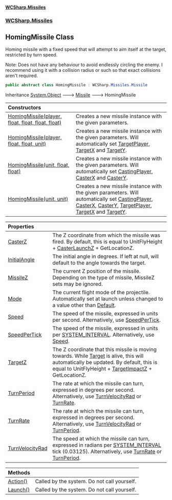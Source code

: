 #### [WCSharp\.Missiles](README.md 'README')
### [WCSharp\.Missiles](WCSharp.Missiles.md 'WCSharp\.Missiles')

## HomingMissile Class

Homing missile with a fixed speed that will attempt to aim itself at the target, restricted by turn speed\.

Note: Does not have any behaviour to avoid endlessly circling the enemy.
            I recommend using it with a collision radius or such so that exact collisions aren't required.

```csharp
public abstract class HomingMissile : WCSharp.Missiles.Missile
```

Inheritance [System\.Object](https://learn.microsoft.com/en-us/dotnet/api/system.object 'System\.Object') &#129106; [Missile](WCSharp.Missiles.Missile.md 'WCSharp\.Missiles\.Missile') &#129106; HomingMissile

| Constructors | |
| :--- | :--- |
| [HomingMissile\(player, float, float, float, float\)](WCSharp.Missiles.HomingMissile.#ctor.md#WCSharp.Missiles.HomingMissile.HomingMissile(WCSharp.Api.player,float,float,float,float) 'WCSharp\.Missiles\.HomingMissile\.HomingMissile\(WCSharp\.Api\.player, float, float, float, float\)') | Creates a new missile instance with the given parameters\. |
| [HomingMissile\(player, float, float, unit\)](WCSharp.Missiles.HomingMissile.#ctor.md#WCSharp.Missiles.HomingMissile.HomingMissile(WCSharp.Api.player,float,float,WCSharp.Api.unit) 'WCSharp\.Missiles\.HomingMissile\.HomingMissile\(WCSharp\.Api\.player, float, float, WCSharp\.Api\.unit\)') | Creates a new missile instance with the given parameters\.   Will automatically set [TargetPlayer](WCSharp.Missiles.Missile.TargetPlayer.md 'WCSharp\.Missiles\.Missile\.TargetPlayer'), [TargetX](WCSharp.Missiles.Missile.TargetX.md 'WCSharp\.Missiles\.Missile\.TargetX') and [TargetY](WCSharp.Missiles.Missile.TargetY.md 'WCSharp\.Missiles\.Missile\.TargetY'). |
| [HomingMissile\(unit, float, float\)](WCSharp.Missiles.HomingMissile.#ctor.md#WCSharp.Missiles.HomingMissile.HomingMissile(WCSharp.Api.unit,float,float) 'WCSharp\.Missiles\.HomingMissile\.HomingMissile\(WCSharp\.Api\.unit, float, float\)') | Creates a new missile instance with the given parameters\.   Will automatically set [CastingPlayer](WCSharp.Missiles.Missile.CastingPlayer.md 'WCSharp\.Missiles\.Missile\.CastingPlayer'), [CasterX](WCSharp.Missiles.Missile.CasterX.md 'WCSharp\.Missiles\.Missile\.CasterX') and [CasterY](WCSharp.Missiles.Missile.CasterY.md 'WCSharp\.Missiles\.Missile\.CasterY'). |
| [HomingMissile\(unit, unit\)](WCSharp.Missiles.HomingMissile.#ctor.md#WCSharp.Missiles.HomingMissile.HomingMissile(WCSharp.Api.unit,WCSharp.Api.unit) 'WCSharp\.Missiles\.HomingMissile\.HomingMissile\(WCSharp\.Api\.unit, WCSharp\.Api\.unit\)') | Creates a new missile instance with the given parameters\.   Will automatically set [CastingPlayer](WCSharp.Missiles.Missile.CastingPlayer.md 'WCSharp\.Missiles\.Missile\.CastingPlayer'), [CasterX](WCSharp.Missiles.Missile.CasterX.md 'WCSharp\.Missiles\.Missile\.CasterX'), [CasterY](WCSharp.Missiles.Missile.CasterY.md 'WCSharp\.Missiles\.Missile\.CasterY'),             [TargetPlayer](WCSharp.Missiles.Missile.TargetPlayer.md 'WCSharp\.Missiles\.Missile\.TargetPlayer'), [TargetX](WCSharp.Missiles.Missile.TargetX.md 'WCSharp\.Missiles\.Missile\.TargetX') and [TargetY](WCSharp.Missiles.Missile.TargetY.md 'WCSharp\.Missiles\.Missile\.TargetY'). |

| Properties | |
| :--- | :--- |
| [CasterZ](WCSharp.Missiles.HomingMissile.CasterZ.md 'WCSharp\.Missiles\.HomingMissile\.CasterZ') | The Z coordinate from which the missile was fired\.   By default, this is equal to UnitFlyHeight + [CasterLaunchZ](WCSharp.Missiles.Missile.CasterLaunchZ.md 'WCSharp\.Missiles\.Missile\.CasterLaunchZ') + GetLocationZ. |
| [InitialAngle](WCSharp.Missiles.HomingMissile.InitialAngle.md 'WCSharp\.Missiles\.HomingMissile\.InitialAngle') | The initial angle in degrees\. If left at null, will default to the angle towards the target\. |
| [MissileZ](WCSharp.Missiles.HomingMissile.MissileZ.md 'WCSharp\.Missiles\.HomingMissile\.MissileZ') | The current Z position of the missile\.   Depending on the type of missile, MissileZ sets may be ignored. |
| [Mode](WCSharp.Missiles.HomingMissile.Mode.md 'WCSharp\.Missiles\.HomingMissile\.Mode') | The current flight mode of the projectile\.   Automatically set at launch unless changed to a value other than [Default](WCSharp.Missiles.HomingMissile.FlightMode.md#WCSharp.Missiles.HomingMissile.FlightMode.Default 'WCSharp\.Missiles\.HomingMissile\.FlightMode\.Default'). |
| [Speed](WCSharp.Missiles.HomingMissile.Speed.md 'WCSharp\.Missiles\.HomingMissile\.Speed') | The speed of the missile, expressed in units per second\.   Alternatively, use [SpeedPerTick](WCSharp.Missiles.Missile.SpeedPerTick.md 'WCSharp\.Missiles\.Missile\.SpeedPerTick'). |
| [SpeedPerTick](WCSharp.Missiles.HomingMissile.SpeedPerTick.md 'WCSharp\.Missiles\.HomingMissile\.SpeedPerTick') | The speed of the missile, expressed in units per [SYSTEM\_INTERVAL](../WCSharp.Events/WCSharp.Events.PeriodicEvents.SYSTEM_INTERVAL.md 'WCSharp\.Events\.PeriodicEvents\.SYSTEM\_INTERVAL')\.   Alternatively, use [Speed](WCSharp.Missiles.Missile.Speed.md 'WCSharp\.Missiles\.Missile\.Speed'). |
| [TargetZ](WCSharp.Missiles.HomingMissile.TargetZ.md 'WCSharp\.Missiles\.HomingMissile\.TargetZ') | The Z coordinate that this missile is moving towards\.   While [Target](WCSharp.Missiles.Missile.Target.md 'WCSharp\.Missiles\.Missile\.Target') is alive, this will automatically be updated.  By default, this is equal to UnitFlyHeight + [TargetImpactZ](WCSharp.Missiles.Missile.TargetImpactZ.md 'WCSharp\.Missiles\.Missile\.TargetImpactZ') + GetLocationZ. |
| [TurnPeriod](WCSharp.Missiles.HomingMissile.TurnPeriod.md 'WCSharp\.Missiles\.HomingMissile\.TurnPeriod') | The rate at which the missile can turn, expressed in degrees per second\.   Alternatively, use [TurnVelocityRad](WCSharp.Missiles.HomingMissile.TurnVelocityRad.md 'WCSharp\.Missiles\.HomingMissile\.TurnVelocityRad') or [TurnRate](WCSharp.Missiles.HomingMissile.TurnRate.md 'WCSharp\.Missiles\.HomingMissile\.TurnRate'). |
| [TurnRate](WCSharp.Missiles.HomingMissile.TurnRate.md 'WCSharp\.Missiles\.HomingMissile\.TurnRate') | The rate at which the missile can turn, expressed in degrees per second\.   Alternatively, use [TurnVelocityRad](WCSharp.Missiles.HomingMissile.TurnVelocityRad.md 'WCSharp\.Missiles\.HomingMissile\.TurnVelocityRad') or [TurnPeriod](WCSharp.Missiles.HomingMissile.TurnPeriod.md 'WCSharp\.Missiles\.HomingMissile\.TurnPeriod'). |
| [TurnVelocityRad](WCSharp.Missiles.HomingMissile.TurnVelocityRad.md 'WCSharp\.Missiles\.HomingMissile\.TurnVelocityRad') | The speed at which the missile can turn, expressed in radians per [SYSTEM\_INTERVAL](../WCSharp.Events/WCSharp.Events.PeriodicEvents.SYSTEM_INTERVAL.md 'WCSharp\.Events\.PeriodicEvents\.SYSTEM\_INTERVAL') tick \(0\.03125\)\.   Alternatively, use [TurnRate](WCSharp.Missiles.HomingMissile.TurnRate.md 'WCSharp\.Missiles\.HomingMissile\.TurnRate') or [TurnPeriod](WCSharp.Missiles.HomingMissile.TurnPeriod.md 'WCSharp\.Missiles\.HomingMissile\.TurnPeriod'). |

| Methods | |
| :--- | :--- |
| [Action\(\)](WCSharp.Missiles.HomingMissile.Action().md 'WCSharp\.Missiles\.HomingMissile\.Action\(\)') | Called by the system\. Do not call yourself\. |
| [Launch\(\)](WCSharp.Missiles.HomingMissile.Launch().md 'WCSharp\.Missiles\.HomingMissile\.Launch\(\)') | Called by the system\. Do not call yourself\. |
